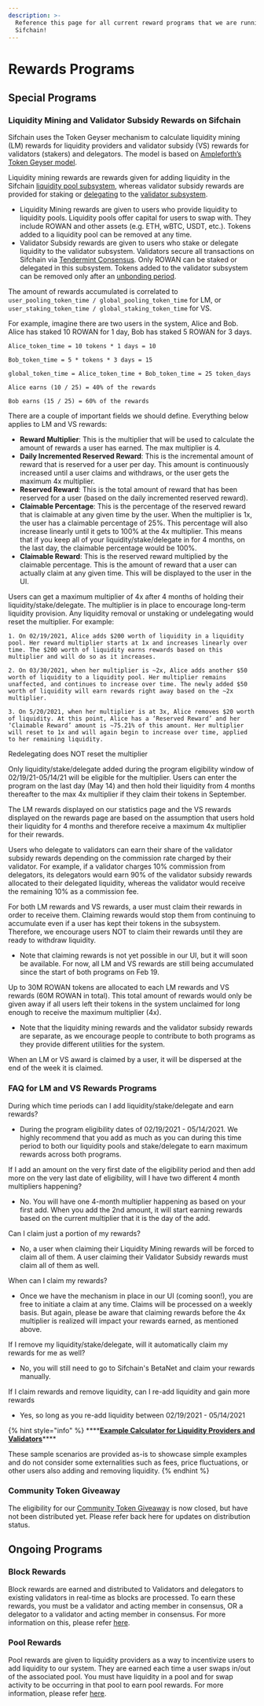```yaml
---
description: >-
  Reference this page for all current reward programs that we are running at
  Sifchain!
---
```


# Rewards Programs

## Special Programs

### Liquidity Mining and Validator Subsidy Rewards on Sifchain

Sifchain uses the Token Geyser mechanism to calculate liquidity mining \(LM\) rewards for liquidity providers and validator subsidy \(VS\) rewards for validators \(stakers\) and delegators. The model is based on [Ampleforth’s Token Geyser model](https://www.ampltalk.org/app/forum/ampl-geyser-19/topic/about-the-geyser-21/).

Liquidity mining rewards are rewards given for adding liquidity in the Sifchain [liquidity pool subsystem](https://docs.sifchain.finance/roles/liquidity-providers), whereas validator subsidy rewards are provided for staking or [delegating](https://docs.sifchain.finance/roles/delegators) to the [validator subsystem](https://docs.sifchain.finance/roles/validators).

* Liquidity Mining rewards are given to users who provide liquidity to liquidity pools. Liquidity pools offer capital for users to swap with. They include ROWAN and other assets \(e.g. ETH, wBTC, USDT, etc.\). Tokens added to a liquidity pool can be removed at any time.
* Validator Subsidy rewards are given to users who stake or delegate liquidity to the validator subsystem. Validators secure all transactions on Sifchain via [Tendermint Consensus](https://docs.sifchain.finance/core-concepts/sifchain-consensus). Only ROWAN can be staked or delegated in this subsystem. Tokens added to the validator subsystem can be removed only after an [unbonding period](https://docs.sifchain.finance/roles/validators#unbonding).

The amount of rewards accumulated is correlated to `user_pooling_token_time / global_pooling_token_time` for LM, or `user_staking_token_time / global_staking_token_time` for VS.

For example, imagine there are two users in the system, Alice and Bob. Alice has staked 10 ROWAN for 1 day, Bob has staked 5 ROWAN for 3 days.

`Alice_token_time = 10 tokens * 1 days = 10` 

`Bob_token_time = 5 * tokens * 3 days = 15`  


`global_token_time = Alice_token_time + Bob_token_time = 25 token_days`  


`Alice earns (10 / 25) = 40% of the rewards`

`Bob earns (15 / 25) = 60% of the rewards`  


There are a couple of important fields we should define.  Everything below applies to LM and VS rewards:

* **Reward Multiplier**: This is the multiplier that will be used to calculate the amount of rewards a user has earned. The max multiplier is 4. 
* **Daily Incremented Reserved Reward**: This is the incremental amount of reward that is reserved for a user per day.  This amount is continuously increased until a user claims and withdraws, or the user gets the maximum 4x multiplier.
* **Reserved Reward**: This is the total amount of reward that has been reserved for a user \(based on the daily incremented reserved reward\). 
* **Claimable Percentage**: This is the percentage of the reserved reward that is claimable at any given time by the user. When the multiplier is 1x, the user has a claimable percentage of 25%. This percentage will also increase linearly until it gets to 100% at the 4x multiplier. This means that if you keep all of your liquidity/stake/delegate in for 4 months, on the last day, the claimable percentage would be 100%.
* **Claimable Reward**: This is the reserved reward multiplied by the claimable percentage. This is the amount of reward that a user can actually claim at any given time. This will be displayed to the user in the UI.

Users can get a maximum multiplier of 4x after 4 months of holding their liquidity/stake/delegate. The multiplier is in place to encourage long-term liquidity provision.  Any liquidity removal or unstaking or undelegating would reset the multiplier. For example:

`1. On 02/19/2021, Alice adds $200 worth of liquidity in a liquidity pool. Her reward multiplier starts at 1x and increases linearly over time. The $200 worth of liquidity earns rewards based on this multiplier and will do so as it increases.`  


`2. On 03/30/2021, when her multiplier is ~2x, Alice adds another $50 worth of liquidity to a liquidity pool. Her multiplier remains unaffected, and continues to increase over time. The newly added $50 worth of liquidity will earn rewards right away based on the ~2x multiplier.`  


`3. On 5/20/2021, when her multiplier is at 3x, Alice removes $20 worth of liquidity. At this point, Alice has a ‘Reserved Reward’ and her ‘Claimable Reward’ amount is ~75.21% of this amount. Her multiplier will reset to 1x and will again begin to increase over time, applied to her remaining liquidity.`

Redelegating does NOT reset the multiplier

Only liquidity/stake/delegate added during the program eligibility window of 02/19/21-05/14/21 will be eligible for the multiplier.  Users can enter the program on the last day \(May 14\) and then hold their liquidity from 4 months thereafter to the max 4x multiplier if they claim their tokens in September.

The LM rewards displayed on our statistics page and the VS rewards displayed on the rewards page are based on the assumption that users hold their liquidity for 4 months and therefore receive a maximum 4x multiplier for their rewards.

Users who delegate to validators can earn their share of the validator subsidy rewards depending on the commission rate charged by their validator. For example, if a validator charges 10% commission from delegators, its delegators would earn 90% of the validator subsidy rewards allocated to their delegated liquidity, whereas the validator would receive the remaining 10% as a commission fee.

For both LM rewards and VS rewards, a user must claim their rewards in order to receive them. Claiming rewards would stop them from continuing to accumulate even if a user has kept their tokens in the subsystem. Therefore, we encourage users NOT to claim their rewards until they are ready to withdraw liquidity.

* Note that claiming rewards is not yet possible in our UI, but it will soon be available. For now, all LM and VS rewards are still being accumulated since the start of both programs on Feb 19.

Up to 30M ROWAN tokens are allocated to each LM rewards and VS rewards \(60M ROWAN in total\). This total amount of rewards would only be given away if all users left their tokens in the system unclaimed for long enough to receive the maximum multiplier \(4x\).

* Note that the liquidity mining rewards and the validator subsidy rewards are separate, as we encourage people to contribute to both programs as they provide different utilities for the system.

When an LM or VS award is claimed by a user, it will be dispersed at the end of the week it is claimed.

### FAQ for LM and VS Rewards Programs

During which time periods can I add liquidity/stake/delegate and earn rewards?

* During the program eligibility dates of 02/19/2021 - 05/14/2021. We highly recommend that you add as much as you can during this time period to both our liquidity pools and stake/delegate to earn maximum rewards across both programs. 

If I add an amount on the very first date of the eligibility period and then add more on the very last date of eligibility, will I have two different 4 month multipliers happening?

* No. You will have one 4-month multiplier happening as based on your first add. When you add the 2nd amount, it will start earning rewards based on the current multiplier that it is the day of the add.  

Can I claim just a portion of my rewards?

* No, a user when claiming their Liquidity Mining rewards will be forced to claim all of them. A user claiming their Validator Subsidy rewards must claim all of them as well. 

When can I claim my rewards?

* Once we have the mechanism in place in our UI \(coming soon!\), you are free to initiate a claim at any time. Claims will be processed on a weekly basis. But again, please be aware that claiming rewards before the 4x multiplier is realized will impact your rewards earned, as mentioned above.

If I remove my liquidity/stake/delegate, will it automatically claim my rewards for me as well?

* No, you will still need to go to Sifchain's BetaNet and claim your rewards manually.

If I claim rewards and remove liquidity, can I re-add liquidity and gain more rewards

* Yes, so long as you re-add liquidity between 02/19/2021 - 05/14/2021

{% hint style="info" %}
\*\*\*\*[**Example Calculator for Liquidity Providers and Validators**](https://docs.google.com/spreadsheets/d/13d9ioNjr8LLN48LqKOhtBn87zch8dodzARUMlsxU6os/edit?usp=sharing)\*\*\*\*

These sample scenarios are provided as-is to showcase simple examples and do not consider some externalities such as fees, price fluctuations, or other users also adding and removing liquidity.
{% endhint %}

### Community Token Giveaway

The eligibility for our [Community Token Giveaway](%20https://medium.com/sifchain-finance/community-distribution-tokens-5dc4b184948e) is now closed, but have not been distributed yet. Please refer back here for updates on distribution status. 

## Ongoing Programs

### Block Rewards

Block rewards are earned and distributed to Validators and delegators to existing validators in real-time as blocks are processed. To earn these rewards, you must be a validator and acting member in consensus, OR a delegator to a validator and acting member in consensus. For more information on this, please refer [here](https://docs.sifchain.finance/roles/validators#block-rewards).

### Pool Rewards

Pool rewards are given to liquidity providers as a way to incentivize users to add liquidity to our system. They are earned each time a user swaps in/out of the associated pool. You must have liquidity in a pool and for swap activity to be occurring in that pool to earn pool rewards. For more information, please refer [here](https://docs.sifchain.finance/core-concepts/liquidity-pool#liquidity-provider-income-determination).

